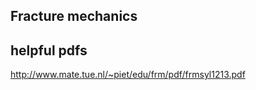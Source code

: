 Fracture mechanics
---

helpful pdfs
----

http://www.mate.tue.nl/~piet/edu/frm/pdf/frmsyl1213.pdf

